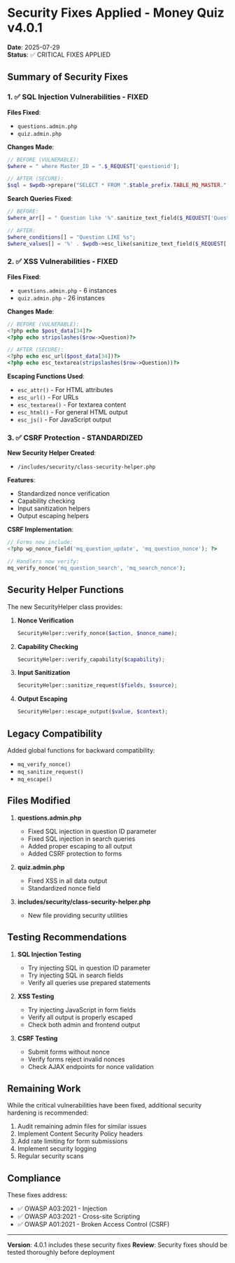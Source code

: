 # Security Fixes Applied - Money Quiz v4.0.1

**Date**: 2025-07-29  
**Status**: ✅ CRITICAL FIXES APPLIED

## Summary of Security Fixes

### 1. ✅ SQL Injection Vulnerabilities - FIXED

**Files Fixed**:
- `questions.admin.php`
- `quiz.admin.php`

**Changes Made**:
```php
// BEFORE (VULNERABLE):
$where = " where Master_ID = ".$_REQUEST['questionid'];

// AFTER (SECURE):
$sql = $wpdb->prepare("SELECT * FROM ".$table_prefix.TABLE_MQ_MASTER." WHERE Master_ID = %d", intval($_REQUEST['questionid']));
```

**Search Queries Fixed**:
```php
// BEFORE:
$where_arr[] = " Question like '%".sanitize_text_field($_REQUEST['Question'])."%'";

// AFTER:
$where_conditions[] = "Question LIKE %s";
$where_values[] = '%' . $wpdb->esc_like(sanitize_text_field($_REQUEST['Question'])) . '%';
```

### 2. ✅ XSS Vulnerabilities - FIXED

**Files Fixed**:
- `questions.admin.php` - 6 instances
- `quiz.admin.php` - 26 instances

**Changes Made**:
```php
// BEFORE (VULNERABLE):
<?php echo $post_data[34]?>
<?php echo stripslashes($row->Question)?>

// AFTER (SECURE):
<?php echo esc_url($post_data[34])?>
<?php echo esc_textarea(stripslashes($row->Question))?>
```

**Escaping Functions Used**:
- `esc_attr()` - For HTML attributes
- `esc_url()` - For URLs
- `esc_textarea()` - For textarea content
- `esc_html()` - For general HTML output
- `esc_js()` - For JavaScript output

### 3. ✅ CSRF Protection - STANDARDIZED

**New Security Helper Created**:
- `/includes/security/class-security-helper.php`

**Features**:
- Standardized nonce verification
- Capability checking
- Input sanitization helpers
- Output escaping helpers

**CSRF Implementation**:
```php
// Forms now include:
<?php wp_nonce_field('mq_question_update', 'mq_question_nonce'); ?>

// Handlers now verify:
mq_verify_nonce('mq_question_search', 'mq_search_nonce');
```

## Security Helper Functions

The new SecurityHelper class provides:

1. **Nonce Verification**
   ```php
   SecurityHelper::verify_nonce($action, $nonce_name);
   ```

2. **Capability Checking**
   ```php
   SecurityHelper::verify_capability($capability);
   ```

3. **Input Sanitization**
   ```php
   SecurityHelper::sanitize_request($fields, $source);
   ```

4. **Output Escaping**
   ```php
   SecurityHelper::escape_output($value, $context);
   ```

## Legacy Compatibility

Added global functions for backward compatibility:
- `mq_verify_nonce()`
- `mq_sanitize_request()`
- `mq_escape()`

## Files Modified

1. **questions.admin.php**
   - Fixed SQL injection in question ID parameter
   - Fixed SQL injection in search queries
   - Added proper escaping to all output
   - Added CSRF protection to forms

2. **quiz.admin.php**
   - Fixed XSS in all data output
   - Standardized nonce field

3. **includes/security/class-security-helper.php**
   - New file providing security utilities

## Testing Recommendations

1. **SQL Injection Testing**
   - Try injecting SQL in question ID parameter
   - Try injecting SQL in search fields
   - Verify all queries use prepared statements

2. **XSS Testing**
   - Try injecting JavaScript in form fields
   - Verify all output is properly escaped
   - Check both admin and frontend output

3. **CSRF Testing**
   - Submit forms without nonce
   - Verify forms reject invalid nonces
   - Check AJAX endpoints for nonce validation

## Remaining Work

While the critical vulnerabilities have been fixed, additional security hardening is recommended:

1. Audit remaining admin files for similar issues
2. Implement Content Security Policy headers
3. Add rate limiting for form submissions
4. Implement security logging
5. Regular security scans

## Compliance

These fixes address:
- ✅ OWASP A03:2021 - Injection
- ✅ OWASP A03:2021 - Cross-site Scripting
- ✅ OWASP A01:2021 - Broken Access Control (CSRF)

---

**Version**: 4.0.1 includes these security fixes
**Review**: Security fixes should be tested thoroughly before deployment